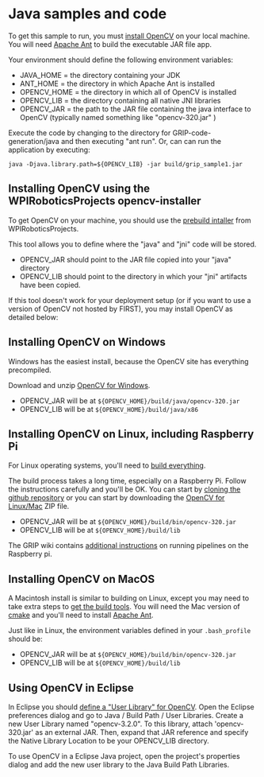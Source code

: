 # Java samples and code

To get this sample to run, you must [install OpenCV](http://opencv.org/downloads.html) on your local machine. You will need [Apache Ant](http://ant.apache.org) to build the executable JAR file app.  

Your environment should define the following environment variables:

* JAVA_HOME = the directory containing your JDK
* ANT_HOME = the directory in which Apache Ant is installed
* OPENCV_HOME = the directory in which all of OpenCV is installed
* OPENCV_LIB = the directory containing all native JNI libraries
* OPENCV_JAR = the path to the JAR file containing the java interface to OpenCV (typically named something like "opencv-320.jar" )

Execute the code by changing to the directory for GRIP-code-generation/java and then executing "ant run".   Or, can can run the application by executing:

`java -Djava.library.path=${OPENCV_LIB} -jar build/grip_sample1.jar`

## Installing OpenCV using the WPIRoboticsProjects opencv-installer

To get OpenCV on your machine, you should use the [prebuild intaller](https://github.com/WPIRoboticsProjects/opencv-installer) from WPIRoboticsProjects.  

This tool allows you to define where the "java" and "jni" code will be stored.
* OPENCV\_JAR should point to the JAR file copied into your "java" directory
* OPENCV\_LIB should point to the directory in which your "jni" artifacts have been copied.

If this tool doesn't work for your deployment setup (or if you want to use a version of OpenCV not hosted by FIRST), you may install OpenCV as detailed below:

## Installing OpenCV on Windows

Windows has the easiest install, because the OpenCV site has everything precompiled.

Download and unzip [OpenCV for Windows](http://opencv.org/downloads.html).
* OPENCV\_JAR will be at `${OPENCV_HOME}/build/java/opencv-320.jar`
* OPENCV\_LIB will be at `${OPENCV_HOME}/build/java/x86`

## Installing OpenCV on Linux, including Raspberry Pi

For Linux operating systems, you'll need to [build everything](http://docs.opencv.org/2.4/doc/tutorials/introduction/desktop_java/java_dev_intro.html). 

The build process takes a long time, especially on a Raspberry Pi.  Follow the instructions carefully and you'll be OK.  You can start by [cloning the github repository](https://github.com/opencv/opencv) or you can start by downloading the [OpenCV for Linux/Mac](http://opencv.org/downloads.html) ZIP file.
* OPENCV\_JAR will be at `${OPENCV_HOME}/build/bin/opencv-320.jar`
* OPENCV\_LIB will be at `${OPENCV_HOME}/build/lib`

The GRIP wiki contains [additional instructions](https://github.com/WPIRoboticsProjects/GRIP/wiki/Running-GRIP-on-a-Raspberry-Pi-2) on running pipelines on the Raspberry pi.

## Installing OpenCV on MacOS

A Macintosh install is similar to building on Linux, except you may need to take extra steps to [get the build tools](https://blogs.wcode.org/2014/10/howto-install-build-and-use-opencv-macosx-10-10/).  You will need the Mac version of [cmake](https://cmake.org/download/) and you'll need to install [Apache Ant](http://stacktips.com/how-to/how-to-install-ant-in-your-mac-os-x).

Just like in Linux, the environment variables defined in your `.bash_profile` should be:
* OPENCV\_JAR will be at `${OPENCV_HOME}/build/bin/opencv-320.jar`
* OPENCV\_LIB will be at `${OPENCV_HOME}/build/lib`

## Using OpenCV in Eclipse

In Eclipse you should [define a "User Library" for OpenCV](http://docs.opencv.org/2.4/doc/tutorials/introduction/java_eclipse/java_eclipse.html).  Open the Eclipse preferences dialog and go to Java / Build Path / User Libraries.  Create a new User Library named "opencv-3.2.0". To this library, attach 'opencv-320.jar' as an external JAR.  Then, expand that JAR reference and specify the Native Library Location to be your OPENCV\_LIB directory.

To use OpenCV in a Eclipse Java project, open the project's properties dialog and add the new user library to the Java Build Path Libraries.
